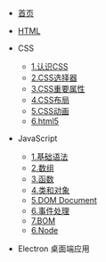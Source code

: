 * [首页](/)
* [HTML](/web/html.md) 
* CSS
    * [1.认识CSS](/web/css/1.css.md) 
    * [2.CSS选择器](/web/css/2.selector.md)
    * [3.CSS重要属性](/web/css/3.css.md) 
    * [4.CSS布局](/web/css/4.layout.md)
    * [5.CSS动画](/web/css/5.animation.md)
    * [6.html5](/web/css/6.html5.md)

* JavaScript
    * [1.基础语法](/web/js/1.javascript.md)
    * [2.数组](/web/js/2.array.md)
    * [3.函数](/web/js/3.function.md)
    * [4.类和对象](/web/js/4.class.md)
    * [5.DOM Document](/web/js/5.document.md) 
    * [6.事件处理](/web/js/6.event.md) 
    * [7.BOM](/web/js/7.bom.md) 
    * [6.Node](/web/js/6.node.md)
* Electron   桌面端应用

